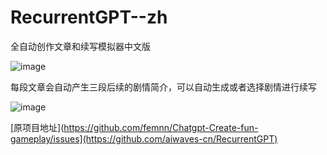 # RecurrentGPT--zh

全自动创作文章和续写模拟器中文版

![image](http://m.qpic.cn/psc?/V51wssDj1XILak3qADmN1DgE0Y14y9tl/ruAMsa53pVQWN7FLK88i5nbPInUxEr0rh01hWHh96oUK8WFXbbXP.O5To6*VvRaUgOIqDNdgfGyipef3xzrKZr*OcWS*xs5zAYrZy12AQvA!/b&bo=GwaiAwAAAAADJ74!&rf=viewer_4)

每段文章会自动产生三段后续的剧情简介，可以自动生成或者选择剧情进行续写

![image](http://m.qpic.cn/psc?/V51wssDj1XILak3qADmN1DgE0Y14y9tl/ruAMsa53pVQWN7FLK88i5rCbaR8KFuYoMVBK9xri*Wz0i8XKITUXxU7AZgXfdUzhjazIPOKA2wr89v*YIAGjf4x1z9p5RWiCEChVmyCppEM!/b&bo=1APgAQAAAAADFwQ!&rf=viewer_4)

[原项目地址](https://github.com/femnn/Chatgpt-Create-fun-gameplay/issues](https://github.com/aiwaves-cn/RecurrentGPT)
